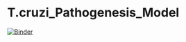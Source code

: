 # T.cruzi_Pathogenesis_Model

[![Binder](https://mybinder.org/badge_logo.svg)](https://mybinder.org/v2/gh/arancibiaalex12/T.cruzi_Pathogenesis_Model/master)
